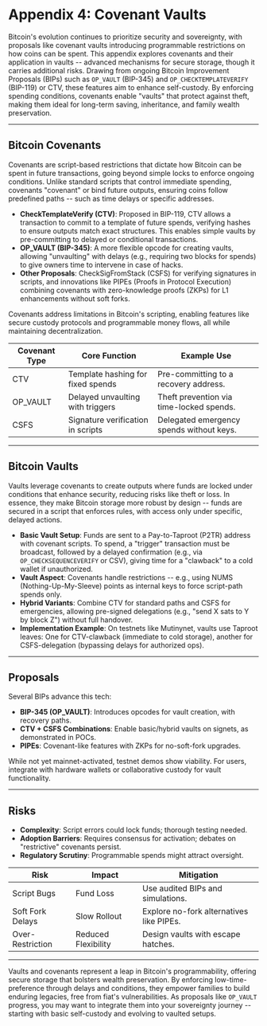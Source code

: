 # Appendix 4: Covenant Vaults

Bitcoin's evolution continues to prioritize security and sovereignty, with proposals like covenant vaults introducing programmable restrictions on how coins can be spent. 
This appendix explores covenants and their application in vaults -- advanced mechanisms for secure storage, though it carries additional risks.
Drawing from ongoing Bitcoin Improvement Proposals (BIPs) such as `OP_VAULT` (BIP-345) and `OP_CHECKTEMPLATEVERIFY` (BIP-119) or CTV,
 these features aim to enhance self-custody. 
By enforcing spending conditions, covenants enable "vaults" that protect against theft,
 making them ideal for long-term saving, inheritance, and family wealth preservation.






---

## Bitcoin Covenants

Covenants are script-based restrictions that dictate how Bitcoin can be spent in future transactions,
 going beyond simple locks to enforce ongoing conditions. 
Unlike standard scripts that control immediate spending,
 covenants "covenant" or bind future outputs, ensuring coins follow predefined paths -- such as time delays or specific addresses.

- **CheckTemplateVerify (CTV)**: Proposed in BIP-119, CTV allows a transaction to commit to a template of future spends, verifying hashes to ensure outputs match exact structures. This enables simple vaults by pre-committing to delayed or conditional transactions.
- **OP_VAULT (BIP-345)**: A more flexible opcode for creating vaults, allowing "unvaulting" with delays (e.g., requiring two blocks for spends) to give owners time to intervene in case of hacks.
- **Other Proposals**: CheckSigFromStack (CSFS) for verifying signatures in scripts, and innovations like PIPEs (Proofs in Protocol Execution) combining covenants with zero-knowledge proofs (ZKPs) for L1 enhancements without soft forks.

Covenants address limitations in Bitcoin's scripting, enabling features like secure custody protocols and programmable money flows, all while maintaining decentralization.

| Covenant Type | Core Function | Example Use |
|---------------|---------------|-------------|
| CTV          | Template hashing for fixed spends | Pre-committing to a recovery address. |
| OP_VAULT     | Delayed unvaulting with triggers | Theft prevention via time-locked spends. |
| CSFS         | Signature verification in scripts | Delegated emergency spends without keys. |





---

## Bitcoin Vaults

Vaults leverage covenants to create outputs where funds are locked under conditions that enhance security, reducing risks like theft or loss. 
In essence, they make Bitcoin storage more robust by design -- funds are secured in a script that enforces rules, with access only under specific, delayed actions.

- **Basic Vault Setup**: Funds are sent to a Pay-to-Taproot (P2TR) address with covenant scripts. To spend, a "trigger" transaction must be broadcast, followed by a delayed confirmation (e.g., via `OP_CHECKSEQUENCEVERIFY` or CSV), giving time for a "clawback" to a cold wallet if unauthorized.
- **Vault Aspect**: Covenants handle restrictions -- e.g., using NUMS (Nothing-Up-My-Sleeve) points as internal keys to force script-path spends only.
- **Hybrid Variants**: Combine CTV for standard paths and CSFS for emergencies, allowing pre-signed delegations (e.g., "send X sats to Y by block Z") without full handover.
- **Implementation Example**: On testnets like Mutinynet, vaults use Taproot leaves: One for CTV-clawback (immediate to cold storage), another for CSFS-delegation (bypassing delays for authorized ops).






---

## Proposals

Several BIPs advance this tech:

- **BIP-345 (OP_VAULT)**: Introduces opcodes for vault creation, with recovery paths.
- **CTV + CSFS Combinations**: Enable basic/hybrid vaults on signets, as demonstrated in POCs.
- **PIPEs**: Covenant-like features with ZKPs for no-soft-fork upgrades.

While not yet mainnet-activated, testnet demos show viability. For users, integrate with hardware wallets or collaborative custody for vault functionality.





---

## Risks

- **Complexity**: Script errors could lock funds; thorough testing needed.
- **Adoption Barriers**: Requires consensus for activation; debates on "restrictive" covenants persist.
- **Regulatory Scrutiny**: Programmable spends might attract oversight.

| Risk | Impact | Mitigation |
|------|--------|------------|
| Script Bugs | Fund Loss | Use audited BIPs and simulations. |
| Soft Fork Delays | Slow Rollout | Explore no-fork alternatives like PIPEs. |
| Over-Restriction | Reduced Flexibility | Design vaults with escape hatches. |




---

Vaults and covenants represent a leap in Bitcoin's programmability, offering secure storage that bolsters wealth preservation. 
By enforcing low-time-preference through delays and conditions, they empower families to build enduring legacies, free from fiat's vulnerabilities. 
As proposals like `OP_VAULT` progress, you may want to integrate them into your sovereignty journey -- starting with basic self-custody and evolving to vaulted setups. 





















